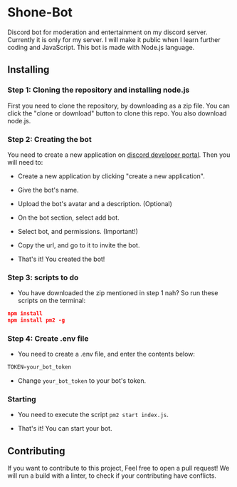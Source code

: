 # Shone-Bot
Discord bot for moderation and entertainment on my discord server. Currently it is only for my server. I will make it public when I learn further coding and JavaScript.
This bot is made with Node.js language. 

## Installing 
### Step 1: Cloning the repository and installing node.js 
First you need to clone the repository, by downloading as a zip file. You can click the "clone or download" button to clone this repo. You also download node.js.

### Step 2: Creating the bot
You need to create a new application on [discord developer portal](https://discord.com/developers/applications). Then you will need to:
* Create a new application by clicking "create a new application".

* Give the bot's name.

* Upload the bot's avatar and a description. (Optional)

* On the bot section, select add bot.

* Select bot, and permissions. (Important!)

* Copy the url, and go to it to invite the bot.

* That's it! You created the bot!
  
### Step 3: scripts to do

* You have downloaded the zip mentioned in step 1 nah? So run these scripts on the terminal:

```json
npm install
npm install pm2 -g 
```
### Step 4: Create .env file

* You need to create a .env file, and enter the contents below:

```node.js
TOKEN=your_bot_token
```

* Change `your_bot_token` to your bot's token.
 
### Starting

* You need to execute the script `pm2 start index.js`.

* That's it! You can start your bot.

## Contributing

If you want to contribute to this project, Feel free to open a pull request! We will run a build with a linter, to check if your contributing have conflicts.
